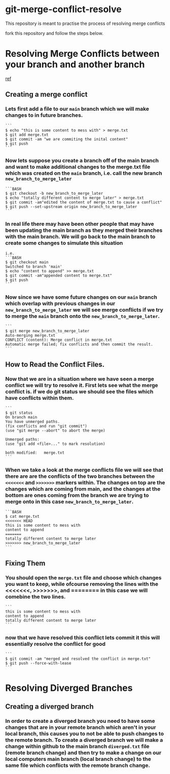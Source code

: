 # git-merge-conflict-resolve

This repository is meant to practise the process of resolving merge conflicts

fork this repository and follow the steps below.

# Resolving Merge Conflicts between your branch and another branch
[ref](https://www.atlassian.com/git/tutorials/using-branches/merge-conflicts)


## Creating a merge conflict

### Lets first add a file to our `main` branch which we will make changes to in future branches.

    ```
    $ echo "this is some content to mess with" > merge.txt
    $ git add merge.txt
    $ git commit -am "we are commiting the inital content"
    $ git push
    ```

### Now lets suppose you create a branch off of the main branch and want to make additional changes to the merge.txt file which was created on the `main` branch, i.e. call the new branch `new_branch_to_merge_later`

    ```BASH
    $ git checkout -b new_branch_to_merge_later
    $ echo "totally different content to merge later" > merge.txt
    $ git commit -am"edited the content of merge.txt to cause a conflict"
    $ git push --set-upstream origin new_branch_to_merge_later
    ```

### In real life there may have been other people that may have been updating the main branch as they merged their branches with the main branch. We will go back to the main branch to create some changes to simulate this situation
    
    i.e. 
    ```BASH
    $ git checkout main
    Switched to branch 'main'
    $ echo "content to append" >> merge.txt
    $ git commit -am"appended content to merge.txt"
    $ git push
    ```

### Now since we have some future changes on our `main` branch which overlap with previous changes in our `new_branch_to_merge_later` we will see merge conflicts if we try to merge the `main` branch onto the `new_branch_to_merge_later`.

    ```
    $ git merge new_branch_to_merge_later
    Auto-merging merge.txt
    CONFLICT (content): Merge conflict in merge.txt
    Automatic merge failed; fix conflicts and then commit the result.
    ```

## How to Read the Conflict Files.

### Now that we are in a situation where we have seen a merge conflict we will try to resolve it. First lets see what the merge conflict is. if we do git status we should see the files which have conflicts within them.

    ```
    $ git status
    On branch main
    You have unmerged paths.
    (fix conflicts and run "git commit")
    (use "git merge --abort" to abort the merge)

    Unmerged paths:
    (use "git add <file>..." to mark resolution)

    both modified:   merge.txt
    ```

### When we take a look at the merge conflicts file we will see that there are are the conflicts of the two branches between the `<<<<<<<` and `>>>>>>>` markers within.  The changes on top are the changes which are coming from main, and the changes at the bottom are ones coming from the branch we are trying to merge onto in this case `new_branch_to_merge_later`.

    ```BASH
    $ cat merge.txt
    <<<<<<< HEAD
    this is some content to mess with
    content to append
    =======
    totally different content to merge later
    >>>>>>> new_branch_to_merge_later
    ```

## Fixing Them
### You should open the `merge.txt` file and choose which changes you want to keep, while ofcourse removing the lines with the <<<<<<<,  >>>>>>>, and ======== in this case we will comebine the two lines.

    ```
    this is some content to mess with
    content to append
    totally different content to merge later
    ```

### now that we have resolved this conflict lets commit it this will essentially resolve the conflict for good

    ```
    $ git commit -am "merged and resolved the conflict in merge.txt"
    $ git push --force-with-lease
    ```

# Resolving Diverged Branches

## Creating a diverged branch

### In order to create a diverged branch you need to have some changes that are in your remote branch which aren't in your local branch, this causes you to not be able to push changes to the remote branch. To create a diverged branch we will make a change within github to the main branch `diverged.txt` file (remote branch change) and then try to make a change on our local computers main branch (local branch change) to the same file which conflicts with the remote branch change.



####